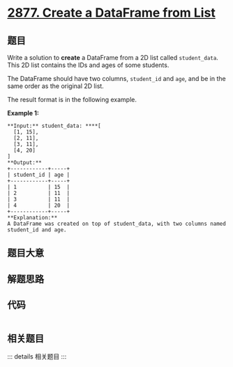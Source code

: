 # [2877. Create a DataFrame from List](https://leetcode.com/problems/create-a-dataframe-from-list)

## 题目

Write a solution to **create** a DataFrame from a 2D list called
`student_data`. This 2D list contains the IDs and ages of some students.

The DataFrame should have two columns, `student_id` and `age`, and be in the
same order as the original 2D list.

The result format is in the following example.



**Example 1:**

    
    
    **Input:** student_data: ****[
      [1, 15],
      [2, 11],
      [3, 11],
      [4, 20]
    ]
    **Output:**
    +------------+-----+
    | student_id | age |
    +------------+-----+
    | 1          | 15  |
    | 2          | 11  |
    | 3          | 11  |
    | 4          | 20  |
    +------------+-----+
    **Explanation:**
    A DataFrame was created on top of student_data, with two columns named student_id and age.
    


## 题目大意

## 解题思路

## 代码

```javascript

```

## 相关题目

::: details 相关题目
:::
